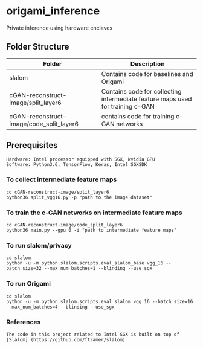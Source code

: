 # origami_inference
Private inference using hardware enclaves
## Folder Structure
Folder|Description|
---|---
slalom| Contains code for baselines and Origami
cGAN-reconstruct-image/split_layer6 |  Contains code for collecting intermediate feature maps used for training c-GAN
cGAN-reconstruct-image/code_split_layer6 | contains code for training c-GAN networks

## Prerequisites
```
Hardware: Intel processor equipped with SGX, Nvidia GPU
Software: Python3.6, TensorFlow, Keras, Intel SGXSDK
```

### To collect intermediate feature maps
```
cd cGAN-reconstruct-image/split_layer6
python36 split_vgg16.py -p "path to the image dataset"
```

### To train the c-GAN networks on intermediate feature maps
```
cd cGAN-reconstruct-image/code_split_layer6
python36 main.py --gpu 0 -i "path to intermediate feature maps"
```
### To run slalom/privacy
```
cd slalom
python -u -m python.slalom.scripts.eval_slalom_base vgg_16 --batch_size=32 --max_num_batches=1 --blinding --use_sgx

```
### To run Origami
```
cd slalom
python -u -m python.slalom.scripts.eval_slalom vgg_16 --batch_size=16 --max_num_batches=4 --blinding --use_sgx
```

### References
```
The code in this project related to Intel SGX is built on top of [Slalom] (https://github.com/ftramer/slalom)
```

